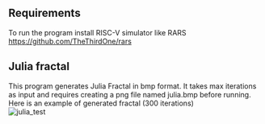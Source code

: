 ## Requirements
To run the program install RISC-V simulator like RARS https://github.com/TheThirdOne/rars
## Julia fractal
This program generates Julia Fractal in bmp format. It takes max iterations as input and requires creating a png file named julia.bmp before running.
Here is an example of generated fractal (300 iterations)<br>
![julia_test](https://github.com/user-attachments/assets/e67d37dd-bef1-4d3b-b6d0-34df571f999a)
